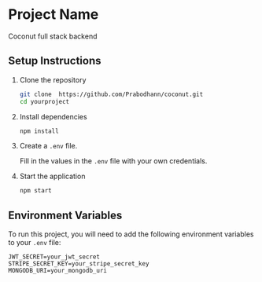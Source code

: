 # Project Name

Coconut full stack backend

## Setup Instructions

1. Clone the repository

   ```sh
   git clone  https://github.com/Prabodhann/coconut.git
   cd yourproject
   ```

2. Install dependencies

   ```sh
   npm install
   ```

3. Create a `.env` file.

   Fill in the values in the `.env` file with your own credentials.

4. Start the application

   ```sh
   npm start
   ```

## Environment Variables

To run this project, you will need to add the following environment variables to your `.env` file:

```plaintext
JWT_SECRET=your_jwt_secret
STRIPE_SECRET_KEY=your_stripe_secret_key
MONGODB_URI=your_mongodb_uri
```
